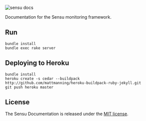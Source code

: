 ![sensu docs](https://raw.github.com/sensu/sensu/master/sensu-logo.png)

Documentation for the Sensu monitoring framework.

## Run
```
bundle install
bundle exec rake server
```

## Deploying to Heroku

```
bundle install
heroku create -s cedar --buildpack http://github.com/mattmanning/heroku-buildpack-ruby-jekyll.git
git push heroku master
```

## License
The Sensu Documentation is released under the [MIT
license](https://raw.github.com/sensu/sensu-docs/master/MIT-LICENSE.txt).

